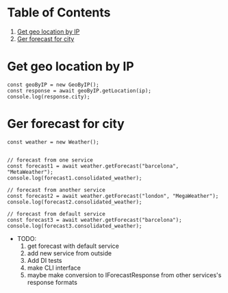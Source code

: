 
# Table of Contents

1.  [Get geo location by IP](#orgb172793)
2.  [Ger forecast for city](#org2721c56)


<a id="orgb172793"></a>

# Get geo location by IP

    const geoByIP = new GeoByIP();
    const response = await geoByIP.getLocation(ip);
    console.log(response.city);


<a id="org2721c56"></a>

# Ger forecast for city


    const weather = new Weather();


    // forecast from one service
    const forecast1 = await weather.getForecast("barcelona", "MetaWeather");
    console.log(forecast1.consolidated_weather);

    // forecast from another service
    const forecast2 = await weather.getForecast("london", "MegaWeather");
    console.log(forecast2.consolidated_weather);

    // forecast from default service
    const forecast3 = await weather.getForecast("barcelona");
    console.log(forecast3.consolidated_weather);

-   TODO:
    1.  get forecast with default service
    2.  add new service from outside
    3.  Add DI tests
    4.  make CLI interface
    5.  maybe make conversion to IForecastResponse from other services's response formats
